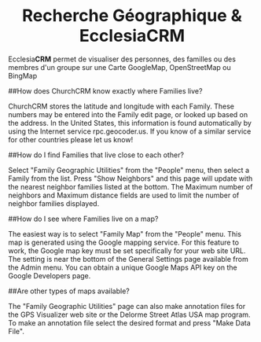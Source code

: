 # <center><big>Recherche Géographique & Ecclesia**CRM** </big></center>

Ecclesia**CRM** permet de visualiser des personnes, des familles ou des membres d'un groupe sur une Carte GoogleMap, OpenStreetMap ou BingMap

##How does ChurchCRM know exactly where Families live?

ChurchCRM stores the latitude and longitude with each Family. These numbers may be entered into the Family edit page, or looked up based on the address. In the United States, this information is found automatically by using the Internet service rpc.geocoder.us. If you know of a similar service for other countries please let us know!

##How do I find Families that live close to each other?

Select "Family Geographic Utilities" from the "People" menu, then select a Family from the list. Press "Show Neighbors" and this page will update with the nearest neighbor families listed at the bottom. The Maximum number of neighbors and Maximum distance fields are used to limit the number of neighbor families displayed.

##How do I see where Families live on a map?

The easiest way is to select "Family Map" from the "People" menu. This map is generated using the Google mapping service. For this feature to work, the Google map key must be set specifically for your web site URL. The setting is near the bottom of the General Settings page available from the Admin menu. You can obtain a unique Google Maps API key on the Google Developers page.

##Are other types of maps available?

The "Family Geographic Utilities" page can also make annotation files for the GPS Visualizer web site or the Delorme Street Atlas USA map program. To make an annotation file select the desired format and press "Make Data File".